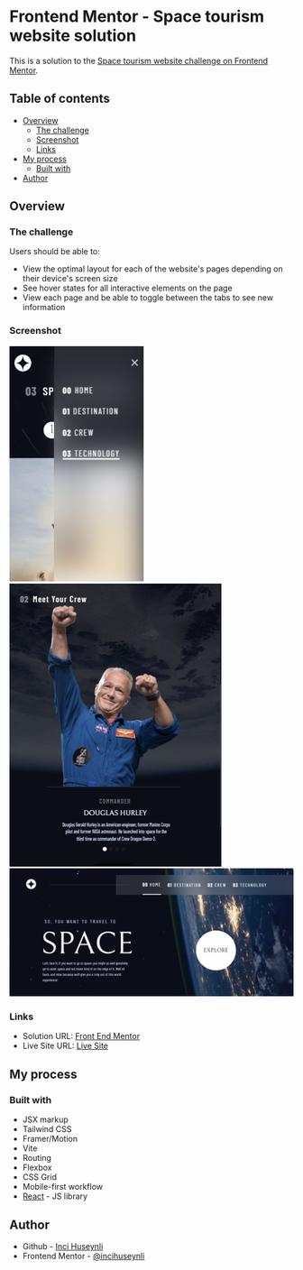 # Frontend Mentor - Space tourism website solution

This is a solution to the [Space tourism website challenge on Frontend Mentor](https://www.frontendmentor.io/challenges/space-tourism-multipage-website-gRWj1URZ3).

## Table of contents

- [Overview](#overview)
  - [The challenge](#the-challenge)
  - [Screenshot](#screenshot)
  - [Links](#links)
- [My process](#my-process)
  - [Built with](#built-with)
- [Author](#author)

## Overview

### The challenge

Users should be able to:

- View the optimal layout for each of the website's pages depending on their device's screen size
- See hover states for all interactive elements on the page
- View each page and be able to toggle between the tabs to see new information

### Screenshot

![Mobile Version:](./public/ScreenShoots/Screenshot-Mobile.png)
![Tablet Version:](./public/ScreenShoots/ScreenshotTablet.png)
![Desktop Version](./public/ScreenShoots/ScreenshotDesktop.png)

### Links

- Solution URL: [Front End Mentor](https://www.frontendmentor.io/solutions/space-tourism-website-solution-HEt8KUSDza)
- Live Site URL: [Live Site](https://space-tourism-website-nv9tyagu5-incihuseynlis-projects.vercel.app/destination)

## My process

### Built with

- JSX markup
- Tailwind CSS
- Framer/Motion
- Vite
- Routing
- Flexbox
- CSS Grid
- Mobile-first workflow
- [React](https://reactjs.org/) - JS library

## Author

- Github - [Inci Huseynli](https://github.com/incihuseynli)
- Frontend Mentor - [@incihuseynli](https://www.frontendmentor.io/profile/incihuseynli)
